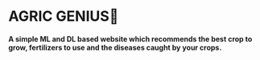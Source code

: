 # AGRIC GENIUS🌿
#### A simple ML and DL based website which recommends the best crop to grow, fertilizers to use and the diseases caught by your crops.


